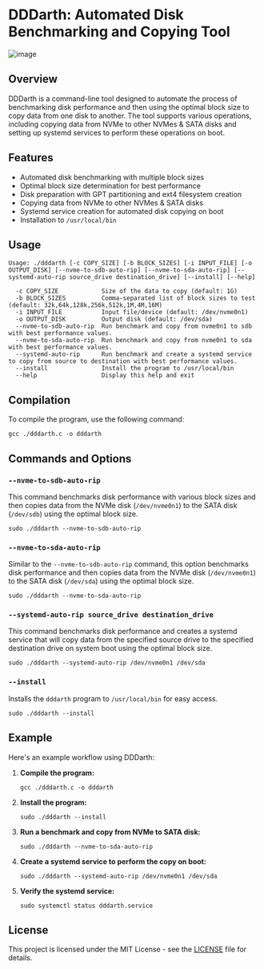 # DDDarth: Automated Disk Benchmarking and Copying Tool

![image](https://github.com/user-attachments/assets/8f101f39-14a8-4132-8fb5-008ce4e0e593)

## Overview

DDDarth is a command-line tool designed to automate the process of benchmarking disk performance and then using the optimal block size to copy data from one disk to another. The tool supports various operations, including copying data from NVMe to other NVMes & SATA disks and setting up systemd services to perform these operations on boot.

## Features

- Automated disk benchmarking with multiple block sizes
- Optimal block size determination for best performance
- Disk preparation with GPT partitioning and ext4 filesystem creation
- Copying data from NVMe to other NVMes & SATA disks
- Systemd service creation for automated disk copying on boot
- Installation to `/usr/local/bin`

## Usage

```shell
Usage: ./dddarth [-c COPY_SIZE] [-b BLOCK_SIZES] [-i INPUT_FILE] [-o OUTPUT_DISK] [--nvme-to-sdb-auto-rip] [--nvme-to-sda-auto-rip] [--systemd-auto-rip source_drive destination_drive] [--install] [--help]

  -c COPY_SIZE            Size of the data to copy (default: 1G)
  -b BLOCK_SIZES          Comma-separated list of block sizes to test (default: 32k,64k,128k,256k,512k,1M,4M,16M)
  -i INPUT_FILE           Input file/device (default: /dev/nvme0n1)
  -o OUTPUT_DISK          Output disk (default: /dev/sda)
  --nvme-to-sdb-auto-rip  Run benchmark and copy from nvme0n1 to sdb with best performance values.
  --nvme-to-sda-auto-rip  Run benchmark and copy from nvme0n1 to sda with best performance values.
  --systemd-auto-rip      Run benchmark and create a systemd service to copy from source to destination with best performance values.
  --install               Install the program to /usr/local/bin
  --help                  Display this help and exit
```

## Compilation

To compile the program, use the following command:

```shell
gcc ./dddarth.c -o dddarth
```

## Commands and Options

### `--nvme-to-sdb-auto-rip`

This command benchmarks disk performance with various block sizes and then copies data from the NVMe disk (`/dev/nvme0n1`) to the SATA disk (`/dev/sdb`) using the optimal block size.

```shell
sudo ./dddarth --nvme-to-sdb-auto-rip
```

### `--nvme-to-sda-auto-rip`

Similar to the `--nvme-to-sdb-auto-rip` command, this option benchmarks disk performance and then copies data from the NVMe disk (`/dev/nvme0n1`) to the SATA disk (`/dev/sda`) using the optimal block size.

```shell
sudo ./dddarth --nvme-to-sda-auto-rip
```

### `--systemd-auto-rip source_drive destination_drive`

This command benchmarks disk performance and creates a systemd service that will copy data from the specified source drive to the specified destination drive on system boot using the optimal block size.

```shell
sudo ./dddarth --systemd-auto-rip /dev/nvme0n1 /dev/sda
```

### `--install`

Installs the `dddarth` program to `/usr/local/bin` for easy access.

```shell
sudo ./dddarth --install
```

## Example

Here's an example workflow using DDDarth:

1. **Compile the program:**

   ```shell
   gcc ./dddarth.c -o dddarth
   ```

2. **Install the program:**

   ```shell
   sudo ./dddarth --install
   ```

3. **Run a benchmark and copy from NVMe to SATA disk:**

   ```shell
   sudo ./dddarth --nvme-to-sda-auto-rip
   ```

4. **Create a systemd service to perform the copy on boot:**

   ```shell
   sudo ./dddarth --systemd-auto-rip /dev/nvme0n1 /dev/sda
   ```

5. **Verify the systemd service:**

   ```shell
   sudo systemctl status dddarth.service
   ```

## License

This project is licensed under the MIT License - see the [LICENSE](LICENSE) file for details.

